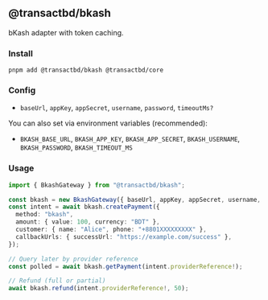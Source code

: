 ## @transactbd/bkash

bKash adapter with token caching.

### Install

```
pnpm add @transactbd/bkash @transactbd/core
```

### Config

- `baseUrl`, `appKey`, `appSecret`, `username`, `password`, `timeoutMs?`

You can also set via environment variables (recommended):

- `BKASH_BASE_URL`, `BKASH_APP_KEY`, `BKASH_APP_SECRET`, `BKASH_USERNAME`, `BKASH_PASSWORD`, `BKASH_TIMEOUT_MS`

### Usage

```ts
import { BkashGateway } from "@transactbd/bkash";

const bkash = new BkashGateway({ baseUrl, appKey, appSecret, username, password });
const intent = await bkash.createPayment({
  method: "bkash",
  amount: { value: 100, currency: "BDT" },
  customer: { name: "Alice", phone: "+8801XXXXXXXXX" },
  callbackUrls: { successUrl: "https://example.com/success" },
});

// Query later by provider reference
const polled = await bkash.getPayment(intent.providerReference!);

// Refund (full or partial)
await bkash.refund(intent.providerReference!, 50);
```
